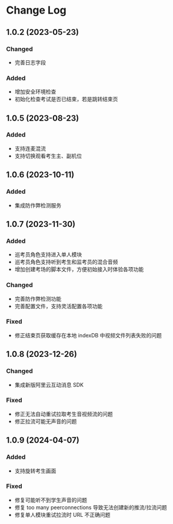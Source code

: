 # Change Log

## 1.0.2 (2023-05-23)

### Changed
- 完善日志字段

### Added
- 增加安全环境检查
- 初始化检查考试是否已结束，若是跳转结束页

## 1.0.5 (2023-08-23)

### Added
- 支持连麦混流
- 支持切换观看考生主、副机位

## 1.0.6 (2023-10-11)

### Added
- 集成防作弊检测服务

## 1.0.7 (2023-11-30)

### Added
- 巡考员角色支持进入单人模块
- 巡考员角色支持听到考生和监考员的混合音频
- 增加创建考场的脚本文件，方便初始接入时体验各项功能

### Changed
- 完善防作弊检测功能
- 完善配置文件，支持灵活配置各项功能

### Fixed
- 修正结束页获取缓存在本地 indexDB 中视频文件列表失败的问题

## 1.0.8 (2023-12-26)

### Changed
- 集成新版阿里云互动消息 SDK

### Fixed
- 修正无法自动重试拉取考生音视频流的问题
- 修正拉流可能无声音的问题

## 1.0.9 (2024-04-07)

### Added
- 支持旋转考生画面

### Fixed
- 修复可能听不到学生声音的问题
- 修复 too many peerconnections 导致无法创建新的推流/拉流问题
- 修复单人模块重试拉流时 URL 不正确问题
